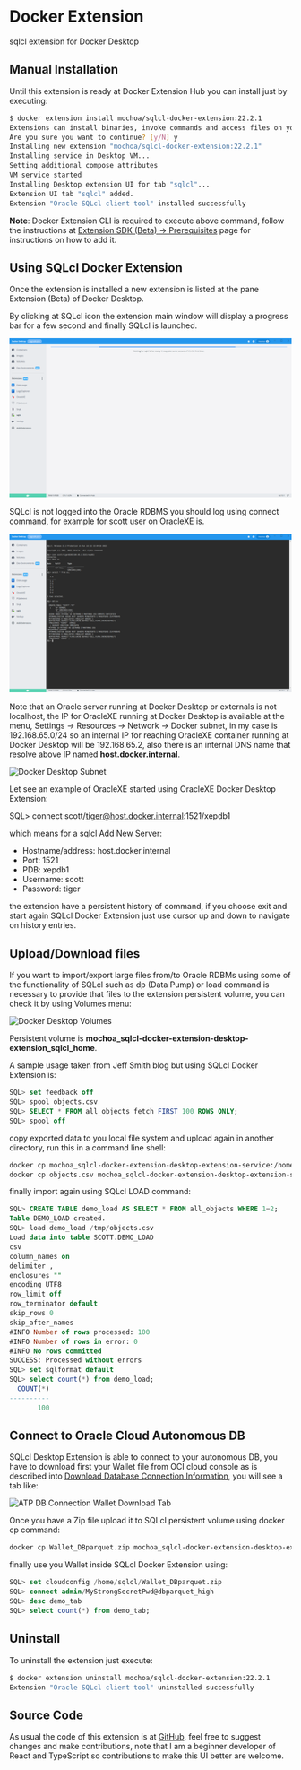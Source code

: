 # Docker Extension

sqlcl extension for Docker Desktop

## Manual Installation

Until this extension is ready at Docker Extension Hub you can install just by executing:

```bash
$ docker extension install mochoa/sqlcl-docker-extension:22.2.1
Extensions can install binaries, invoke commands and access files on your machine. 
Are you sure you want to continue? [y/N] y
Installing new extension "mochoa/sqlcl-docker-extension:22.2.1"
Installing service in Desktop VM...
Setting additional compose attributes
VM service started
Installing Desktop extension UI for tab "sqlcl"...
Extension UI tab "sqlcl" added.
Extension "Oracle SQLcl client tool" installed successfully
```

**Note**: Docker Extension CLI is required to execute above command, follow the instructions at [Extension SDK (Beta) -> Prerequisites](https://docs.docker.com/desktop/extensions-sdk/#prerequisites) page for instructions on how to add it.

## Using SQLcl Docker Extension

Once the extension is installed a new extension is listed at the pane Extension (Beta) of Docker Desktop.

By clicking at SQLcl icon the extension main window will display a progress bar for a few second and finally SQLcl is launched.

![Progress bar indicator](docs/images/screenshot1.png?raw=true)

SQLcl is not logged into the Oracle RDBMS you should log using connect command, for example for scott user on OracleXE is.

![Connect sample](docs/images/screenshot2.png?raw=true)

Note that an Oracle server running at Docker Desktop or externals is not localhost, the IP for OracleXE running at Docker Desktop is available at the menu, Settings -> Resources -> Network -> Docker subnet, in my case is 192.168.65.0/24 so an internal IP for reaching OracleXE container running at Docker Desktop will be 192.168.65.2, also there is an internal DNS name that resolve above IP named **host.docker.internal**.

![Docker Desktop Subnet](https://miro.medium.com/max/700/0*m4e0OEQprx_GgUA7)

Let see an example of OracleXE started using OracleXE Docker Desktop Extension:

SQL> connect scott/tiger@host.docker.internal:1521/xepdb1

which means for a sqlcl Add New Server:

- Hostname/address: host.docker.internal
- Port: 1521
- PDB: xepdb1
- Username: scott
- Password: tiger

the extension have a persistent history of command, if you choose exit and start again SQLcl Docker Extension just use cursor up and down to navigate on history entries.

## Upload/Download files

If you want to import/export large files from/to Oracle RDBMs using some of the functionality of SQLcl such as dp (Data Pump) or load command is necessary to provide that files to the extension persistent volume, you can check it by using Volumes menu:

![Docker Desktop Volumes](https://miro.medium.com/max/1400/0*DZdlhN995x75t5a9)

Persistent volume is **mochoa_sqlcl-docker-extension-desktop-extension_sqlcl_home**.

A sample usage taken from Jeff Smith blog but using SQLcl Docker Extension is:

```sql
SQL> set feedback off
SQL> spool objects.csv
SQL> SELECT * FROM all_objects fetch FIRST 100 ROWS ONLY;
SQL> spool off
```

copy exported data to you local file system and upload again in another directory, run this in a command line shell:

```bash
docker cp mochoa_sqlcl-docker-extension-desktop-extension-service:/home/sqlcl/objects.csv .
docker cp objects.csv mochoa_sqlcl-docker-extension-desktop-extension-service:/tmp
```

finally import again using SQLcl LOAD command:

```sql
SQL> CREATE TABLE demo_load AS SELECT * FROM all_objects WHERE 1=2;
Table DEMO_LOAD created.
SQL> load demo_load /tmp/objects.csv
Load data into table SCOTT.DEMO_LOAD
csv
column_names on
delimiter ,
enclosures ""
encoding UTF8
row_limit off
row_terminator default
skip_rows 0
skip_after_names
#INFO Number of rows processed: 100
#INFO Number of rows in error: 0
#INFO No rows committed
SUCCESS: Processed without errors
SQL> set sqlformat default
SQL> select count(*) from demo_load;
  COUNT(*)
----------
       100
```

## Connect to Oracle Cloud Autonomous DB

SQLcl Desktop Extension is able to connect to your autonomous DB, you have to download first your Wallet file from OCI cloud console as is described into [Download Database Connection Information](https://docs.oracle.com/en-us/iaas/autonomous-database-shared/doc/connect-download-wallet.html#GUID-B06202D2-0597-41AA-9481-3B174F75D4B1), you will see a tab like:

![ATP DB Connection Wallet Download Tab](https://miro.medium.com/max/1352/1*wendOYTkXqtViKsxHy70BQ.png)

Once you have a Zip file upload it to SQLcl persistent volume using docker cp command:

```bash
docker cp Wallet_DBparquet.zip mochoa_sqlcl-docker-extension-desktop-extension-service:/home/sqlcl
```

finally use you Wallet inside SQLcl Docker Extension using:

```sql
SQL> set cloudconfig /home/sqlcl/Wallet_DBparquet.zip
SQL> connect admin/MyStrongSecretPwd@dbparquet_high
SQL> desc demo_tab
SQL> select count(*) from demo_tab;
```

## Uninstall

To uninstall the extension just execute:

```bash
$ docker extension uninstall mochoa/sqlcl-docker-extension:22.2.1
Extension "Oracle SQLcl client tool" uninstalled successfully
```

## Source Code

As usual the code of this extension is at [GitHub](https://github.com/marcelo-ochoa/sqlcl-docker-extension), feel free to suggest changes and make contributions, note that I am a beginner developer of React and TypeScript so contributions to make this UI better are welcome.

